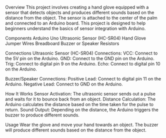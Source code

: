 Overview
This project involves creating a hand glove equipped with a sensor that detects objects and produces different sounds based on the distance from the object. The sensor is attached to the center of the palm and connected to an Arduino board. This project is designed to help beginners understand the basics of sensor integration with Arduino.

Components
Arduino Uno
Ultrasonic Sensor (HC-SR04)
Hand Glove
Jumper Wires
Breadboard 
Buzzer or Speaker
Resistors 

Connections
Ultrasonic Sensor (HC-SR04) Connections:
VCC: Connect to the 5V pin on the Arduino.
GND: Connect to the GND pin on the Arduino.
Trig: Connect to digital pin 9 on the Arduino.
Echo: Connect to digital pin 10 on the Arduino.

Buzzer/Speaker Connections:
Positive Lead: Connect to digital pin 11 on the Arduino.
Negative Lead: Connect to GND on the Arduino.

How It Works
Sensor Activation: The ultrasonic sensor sends out a pulse and waits for it to bounce back from an object.
Distance Calculation: The Arduino calculates the distance based on the time taken for the pulse to return.
Sound Output: Depending on the distance, the Arduino triggers the buzzer to produce different sounds.

Usage
Wear the glove and move your hand towards an object.
The buzzer will produce different sounds based on the distance from the object.
